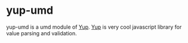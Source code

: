 # yup-umd

yup-umd is a umd module of [Yup](https://github.com/jquense/yup). [Yup](https://github.com/jquense/yup) is very cool javascript library for value parsing and validation. 
